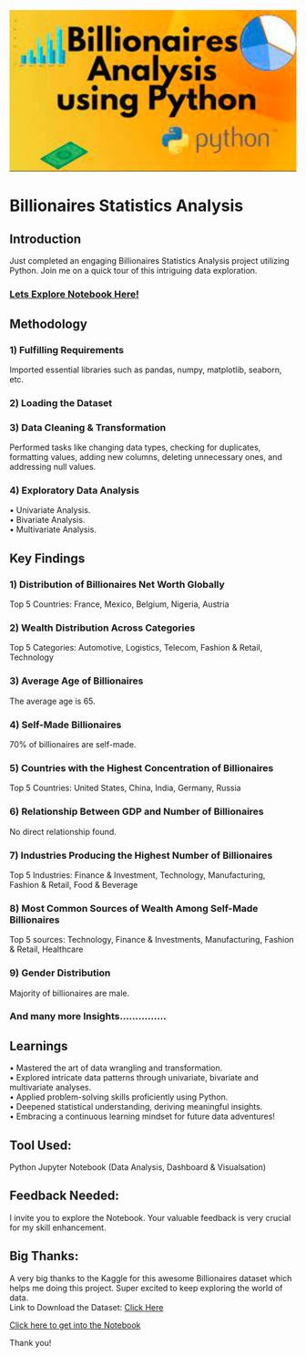 ![Billionaires Statistics Analysis](https://github.com/Hasan013/Data-Analysis-Python/blob/main/Billionaires%20Statistics%20Analysis/Notebook/Billionaires%20Statistics%20Analysis.PNG)
# Billionaires Statistics Analysis

## Introduction
Just completed an engaging Billionaires Statistics Analysis project utilizing Python. Join me on a quick tour of this intriguing data exploration.

### [Lets Explore Notebook Here!](https://github.com/Hasan013/Data-Analysis-Python/blob/main/Billionaires%20Statistics%20Analysis/Notebook/Billionaires%20Statistics.ipynb)

## Methodology 
### 1) Fulfilling Requirements 
Imported essential libraries such as pandas, numpy, matplotlib, seaborn, etc.
### 2) Loading the Dataset 
### 3) Data Cleaning & Transformation 
Performed tasks like changing data types, checking for duplicates, formatting values, adding new columns, deleting unnecessary ones, and addressing null values.
### 4) Exploratory Data Analysis 
•	Univariate Analysis.<br>
•	Bivariate Analysis.<br>
•	Multivariate Analysis.

## Key Findings 
### 1) Distribution of Billionaires Net Worth Globally 
Top 5 Countries: France, Mexico, Belgium, Nigeria, Austria

### 2) Wealth Distribution Across Categories 
Top 5 Categories: Automotive, Logistics, Telecom, Fashion & Retail, Technology

### 3) Average Age of Billionaires 
The average age is 65.

### 4) Self-Made Billionaires 
70% of billionaires are self-made.

### 5) Countries with the Highest Concentration of Billionaires 
Top 5 Countries: United States, China, India, Germany, Russia

### 6) Relationship Between GDP and Number of Billionaires 
No direct relationship found.

### 7) Industries Producing the Highest Number of Billionaires 
Top 5 Industries: Finance & Investment, Technology, Manufacturing, Fashion & Retail, Food & Beverage

### 8) Most Common Sources of Wealth Among Self-Made Billionaires 
Top 5 sources: Technology, Finance & Investments, Manufacturing, Fashion & Retail, Healthcare

### 9) Gender Distribution 
Majority of billionaires are male.

### And many more Insights……………

## Learnings 
•	Mastered the art of data wrangling and transformation.<br>
•	Explored intricate data patterns through univariate, bivariate and multivariate analyses.<br>
•	Applied problem-solving skills proficiently using Python.<br>
•	Deepened statistical understanding, deriving meaningful insights.<br>
•	Embracing a continuous learning mindset for future data adventures! 

## Tool Used:
Python Jupyter Notebook (Data Analysis, Dashboard & Visualsation)

## Feedback Needed:
I invite you to explore the Notebook. Your valuable feedback is very crucial for my skill enhancement.

## Big Thanks: 
A very big thanks to the Kaggle for this awesome Billionaires dataset which helps me doing this project. Super excited to keep exploring the world of data.  <br>
Link to Download the Dataset: 
[Click Here](https://www.kaggle.com/datasets/nelgiriyewithana/billionaires-statistics-dataset/download?datasetVersionNumber=1)

[Click here to get into the Notebook](https://github.com/Hasan013/Data-Analysis-Python/blob/main/Billionaires%20Statistics%20Analysis/Notebook/Billionaires%20Statistics.ipynb)

Thank you! 

